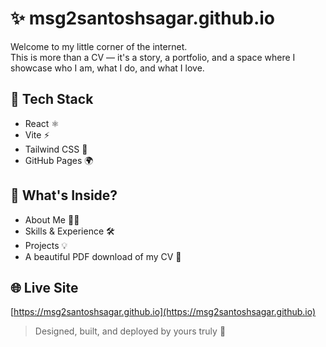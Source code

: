 # ✨ msg2santoshsagar.github.io

Welcome to my little corner of the internet.  
This is more than a CV — it's a story, a portfolio, and a space where I showcase who I am, what I do, and what I love.

## 🔧 Tech Stack
- React ⚛️
- Vite ⚡
- Tailwind CSS 🌈
- GitHub Pages 🌍

## 🚀 What's Inside?
- About Me 🧑‍💻
- Skills & Experience 🛠️
- Projects 💡
- A beautiful PDF download of my CV 📄

## 🌐 Live Site
[https://msg2santoshsagar.github.io](https://msg2santoshsagar.github.io)

> Designed, built, and deployed by yours truly 💙
